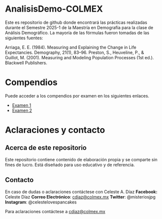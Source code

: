 # AnalisisDemo-COLMEX
Este es repositorio de github donde encontrará las prácticas realizadas durante el Semestre 2025-1 de la Maestría en Demografía para la clase de Análisis Demográfico. 
La mayoría de las fórmulas fueron tomadas de las siguientes fuentes: 

Arriaga, E. E. (1984). Measuring and Explaining the Change in Life Expectancies. Demography, 21(1), 83–96.
Preston, S., Heuveline, P., & Guillot, M. (2001). Measuring and Modeling Population Processes (1st ed.). Blackwell Publishers.

# Compendios 
Puede acceder a los compendios por examen en los siguientes enlaces.
- [Examen 1](examen1.md)
- [Examen 2](examen2.md)
  
# Aclaraciones y contacto
## Acerca de este repositorio
Este repositorio contiene contenido de elaboración propia y se comparte sin fines de lucro. Está diseñado para uso educativo y de referencia.

## Contacto 
En caso de dudas o aclaraciones contáctese con Celeste A. Díaz 
**Facebook:** Celeste Díaz
**Correo Electrónico**: cdiaz@colmex.mx
**Twitter**: @misteriosjpg
**Instagram**: @celestelovespancakes





Para aclaraciones contáctese a 
cdiaz@colmex.mx
